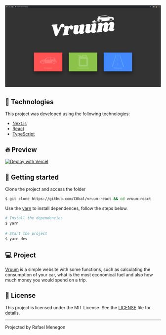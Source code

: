 <h1 align="center">
  <img alt="Vruum" title="Vruum" src=".github/Vruum.png" />
</h1>

## 🧪 Technologies

This project was developed using the following technologies:

- [Next.js](https://nextjs.org/)
- [React](https://reactjs.org)
- [TypeScript](https://www.typescriptlang.org/)

## 🔥 Preview

[![Deploy with Vercel](https://vercel.com/button)](https://vruum-react.vercel.app/)

## 🚀 Getting started

Clone the project and access the folder

```bash
$ git clone https://github.com/C0bal/vruum-react && cd vruum-react
```

Use the [yarn](https://classic.yarnpkg.com/en/docs/install/#windows-stable) to install dependences, follow the steps below.

```bash
# Install the dependencies
$ yarn

# Start the project
$ yarn dev
```

## 💻 Project

[Vruum](https://github.com/C0bal/vruum-react) is a simple website with some functions, such as calculating the consumption of your car, what is the most economical fuel and also how much money you would spend on a trip.

## 📝 License

This project is licensed under the MIT License. See the [LICENSE](LICENSE.md) file for details.

---

Projected by Rafael Menegon

